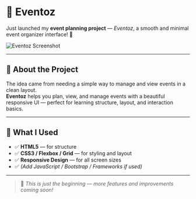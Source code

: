 # 📅 Eventoz

Just launched my **event planning project** — *Eventoz*, a smooth and minimal event organizer interface! 🎊

![Eventoz Screenshot](https://github.com/user-attachments/assets/11108438-30b2-4785-b499-762cd072253e)

---

## 📌 About the Project

The idea came from needing a simple way to manage and view events in a clean layout.  
**Eventoz** helps you plan, view, and manage events with a beautiful responsive UI — perfect for learning structure, layout, and interaction basics.

---

## 🔧 What I Used

- ✅ **HTML5** — for structure  
- ✅ **CSS3 / Flexbox / Grid** — for styling and layout  
- ✅ **Responsive Design** — for all screen sizes  
- ✅ *(Add JavaScript / Bootstrap / Frameworks if used)*

---

> 🚀 *This is just the beginning — more features and improvements coming soon!*
